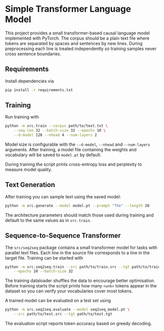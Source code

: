# Simple Transformer Language Model

This project provides a small transformer-based causal language model
implemented with PyTorch. The corpus should be a plain text file where
tokens are separated by spaces and sentences by new lines.
During preprocessing each line is treated independently so training
samples never cross sentence boundaries.

## Requirements

Install dependencies via
```bash
pip install -r requirements.txt
```

## Training

Run training with
```bash
python -m src.train --corpus path/to/text.txt \
    --seq-len 32 --batch-size 32 --epochs 10 \
    --d-model 128 --nhead 4 --num-layers 2
```

Model size is configurable with the `--d-model`, `--nhead` and
`--num-layers` arguments. After training, a model file containing the
weights and vocabulary will be saved to `model.pt` by default.

During training the script prints cross-entropy loss and perplexity to
measure model quality.

## Text Generation

After training you can sample text using the saved model:

```bash
python -m src.generate --model model.pt --prompt "The" --length 20
```

The architecture parameters should match those used during training and
default to the same values as in `src.train`.

## Sequence-to-Sequence Transformer

The `src/seq2seq` package contains a small transformer model for tasks with
parallel text files. Each line in the source file corresponds to a line in the
target file. Training can be started with

```bash
python -m src.seq2seq.train --src path/to/train.src --tgt path/to/train.tgt \
    --epochs 10 --batch-size 32
```
The training dataloader shuffles the data to encourage better optimisation.
Before training starts the script prints how many `<unk>` tokens appear in the
dataset so you can verify your vocabularies cover most tokens.

A trained model can be evaluated on a test set using

```bash
python -m src.seq2seq.evaluate --model seq2seq_model.pt \
    --src path/to/test.src --tgt path/to/test.tgt
```

The evaluation script reports token accuracy based on greedy decoding.
